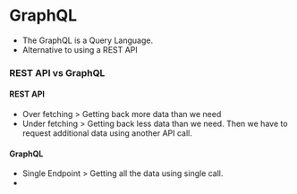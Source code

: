 # GraphQL
- The GraphQL is a Query Language.
- Alternative to using a REST API

### REST API vs GraphQL
#### REST API
- Over fetching > Getting back more data than we need
- Under fetching > Getting back less data than we need. Then we have to request additional data using another API call.

#### GraphQL
- Single Endpoint > Getting all the data using single call.
- 
